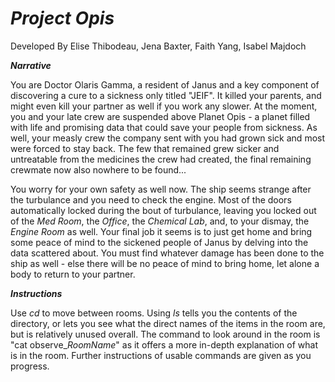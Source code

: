 # *Project Opis*
Developed By Elise Thibodeau, Jena Baxter, Faith Yang, Isabel Majdoch

**_Narrative_**

  You are Doctor Olaris Gamma, a resident of Janus and a key component of discovering a cure to a sickness only titled "JEIF". It killed your parents, and might even kill your partner as well if you work any slower. At the moment, you and your late crew are suspended above Planet Opis - a planet filled with life and promising data that could save your people from sickness. As well, your measly crew the company sent with you had grown sick and most were forced to stay back. The few that remained grew sicker and untreatable from the medicines the crew had created, the final remaining crewmate now also nowhere to be found...
  
  You worry for your own safety as well now. The ship seems strange after the turbulance and you need to check the engine. Most of the doors automatically locked during the bout of turbulance, leaving you locked out of the *Med Room*, the *Office*, the *Chemical Lab*, and, to your dismay, the *Engine Room* as well. Your final job it seems is to just get home and bring some peace of mind to the sickened people of Janus by delving into the data scattered about. You must find whatever damage has been done to the ship as well - else there will be no peace of mind to bring home, let alone a body to return to your partner.

**_Instructions_**

  Use *cd* to move between rooms. Using *ls* tells you the contents of the directory, or lets you see what the direct names of the items in the room are, but is relatively unused overall. The command to look around in the room is "cat observe_*RoomName*" as it offers a more in-depth explanation of what is in the room. Further instructions of usable commands are given as you progress.
